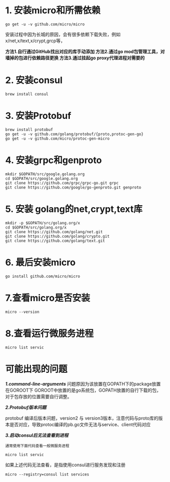 # 1. 安装micro和所需依赖
```
go get -u -v github.com/micro/micro
```
安装过程中因为长城的原因，会有很多依赖下载失败，例如x/net,x/text,x/crypt,grcp等，

**方法1.自行通过GitHub找出对应的库手动添加
方法2.通过go mod包管理工具，对墙掉的包进行依赖路径更换
方法3.通过挂起go proxy代理进程对需要的**
# 2. 安装consul
```
brew install consul
```
# 3. 安装Protobuf
```
brew install protobuf
go get -u -v github.com/golang/protobuf/{proto,protoc-gen-go}
go get -u -v github.com/micro/protoc-gen-micro
```
# 4. 安装grpc和genproto
```
mkdir $GOPATH/src/google.golang.org
cd $GOPATH/src/google.golang.org
git clone https://github.com/grpc/grpc-go.git grpc
git clone https://github.com/google/go-genproto.git genproto
```
# 5. 安装 golang的net,crypt,text库
```
mkdir -p $GOPATH/src/golang.org/x
cd $GOPATH/src/golang.org/x
git clone https://github.com/golang/net.git
git clone https://github.com/golang/crypto.git
git clone https://github.com/golang/text.git
```
# 6. 最后安装micro
```
go install github.com/micro/micro
```
# 7.查看micro是否安装
```
micro --version
```
# 8.查看运行微服务进程
```
micro list servic
```
# 可能出现的问题
***1.command-line-arguments***
问题原因为该放置在GOPATH下的package放置在GOROOT下
GOROOT中放置的是go系统包，GOPATH放置的自行下载的包，对于包存放的位置需要自行调整。

***2.Protobuf版本问题***

protobuf 编译后版本问题，version2 与 version3版本，注意代码与proto库的版本是否对应，导致protoc编译的pb.go文件无法与service、client代码对应

***3.启动consul后无法查看到进程***

    通常使用下面代码查看一般微服务进程
```
micro list servic
```
如果上述代码无法查看，是指使用consul进行服务发现和注册
```
micro --registry=consul list services
```